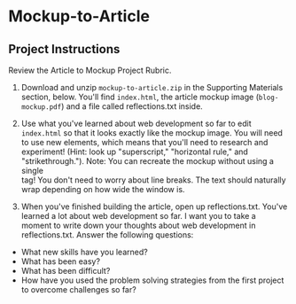 # Mockup-to-Article
## Project Instructions
Review the Article to Mockup Project Rubric.

1. Download and unzip `mockup-to-article.zip` in the Supporting Materials section, below. You'll find `index.html`, the article mockup image (`blog-mockup.pdf`) and a file called reflections.txt inside.

2. Use what you've learned about web development so far to edit `index.html` so that it looks exactly like the mockup image. You will need to use new elements, which means that you'll need to research and experiment! (Hint: look up "superscript," "horizontal rule," and "strikethrough."). Note: You can recreate the mockup without using a single <br> tag! You don't need to worry about line breaks. The text should naturally wrap depending on how wide the window is.

3. When you've finished building the article, open up reflections.txt. You've learned a lot about web development so far. I want you to take a moment to write down your thoughts about web development in reflections.txt. Answer the following questions:
- What new skills have you learned?
- What has been easy?
- What has been difficult?
- How have you used the problem solving strategies from the first project to overcome challenges so far?
